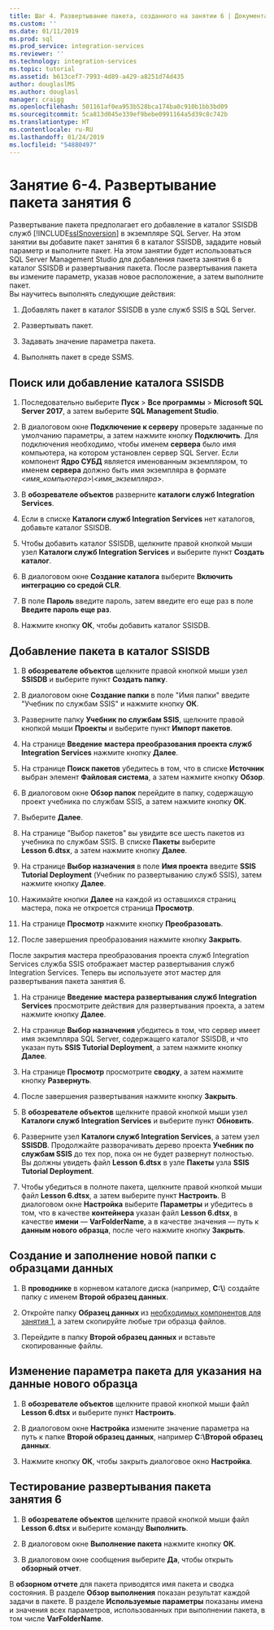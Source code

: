 ```yaml
---
title: Шаг 4. Развертывание пакета, созданного на занятии 6 | Документация Майкрософт
ms.custom: ''
ms.date: 01/11/2019
ms.prod: sql
ms.prod_service: integration-services
ms.reviewer: ''
ms.technology: integration-services
ms.topic: tutorial
ms.assetid: b613cef7-7993-4d89-a429-a8251d74d435
author: douglaslMS
ms.author: douglasl
manager: craigg
ms.openlocfilehash: 501161af0ea953b528bca174ba0c910b1bb3bd09
ms.sourcegitcommit: 5ca813d045e339ef9bebe0991164a5d39c8c742b
ms.translationtype: HT
ms.contentlocale: ru-RU
ms.lasthandoff: 01/24/2019
ms.locfileid: "54880497"
---
```

# <a name="lesson-6-4-deploy-the-lesson-6-package"></a>Занятие 6-4. Развертывание пакета занятия 6

Развертывание пакета предполагает его добавление в каталог SSISDB служб [!INCLUDE[ssISnoversion](../includes/ssisnoversion-md.md)] в экземпляре SQL Server. На этом занятии вы добавите пакет занятия 6 в каталог SSISDB, зададите новый параметр и выполните пакет. На этом занятии будет использоваться SQL Server Management Studio для добавления пакета занятия 6 в каталог SSISDB и развертывания пакета. После развертывания пакета вы измените параметр, указав новое расположение, а затем выполните пакет.   
Вы научитесь выполнять следующие действия:  

1. Добавлять пакет в каталог SSISDB в узле служб SSIS в SQL Server.  
  
2. Развертывать пакет.  
  
3. Задавать значение параметра пакета.  

4. Выполнять пакет в среде SSMS.  
  
## <a name="locate-or-add-the-ssisdb-catalog"></a>Поиск или добавление каталога SSISDB  
  
1.  Последовательно выберите **Пуск** > **Все программы** > **Microsoft SQL Server 2017**, а затем выберите **SQL Management Studio**.  
  
2.  В диалоговом окне **Подключение к серверу** проверьте заданные по умолчанию параметры, а затем нажмите кнопку **Подключить**. Для подключения необходимо, чтобы именем **сервера** было имя компьютера, на котором установлен сервер SQL Server. Если компонент **Ядро СУБД** является именованным экземпляром, то именем **сервера** должно быть имя экземпляра в формате *\<имя_компьютера>\\\<имя_экземпляра>*. 
  
3.  В **обозревателе объектов** разверните **каталоги служб Integration Services**.  
  
4.  Если в списке **Каталоги служб Integration Services** нет каталогов, добавьте каталог SSISDB.  
  
5.  Чтобы добавить каталог SSISDB, щелкните правой кнопкой мыши узел **Каталоги служб Integration Services** и выберите пункт **Создать каталог**.  
  
6.  В диалоговом окне **Создание каталога** выберите **Включить интеграцию со средой CLR**.  
  
7.  В поле **Пароль** введите пароль, затем введите его еще раз в поле **Введите пароль еще раз**. 
  
8.  Нажмите кнопку **ОК**, чтобы добавить каталог SSISDB.  
  
## <a name="add-the-package-to-the-ssisdb-catalog"></a>Добавление пакета в каталог SSISDB  
  
1.  В **обозревателе объектов** щелкните правой кнопкой мыши узел **SSISDB** и выберите пункт **Создать папку**.  
  
2.  В диалоговом окне **Создание папки** в поле "Имя папки" введите "Учебник по службам SSIS" и нажмите кнопку **ОК**.  
  
3.  Разверните папку **Учебник по службам SSIS**, щелкните правой кнопкой мыши **Проекты** и выберите пункт **Импорт пакетов**.  
  
4.  На странице **Введение** **мастера преобразования проекта служб Integration Services** нажмите кнопку **Далее**.  
  
5.  На странице **Поиск пакетов** убедитесь в том, что в списке **Источник** выбран элемент **Файловая система**, а затем нажмите кнопку **Обзор**.  
  
6.  В диалоговом окне **Обзор папок** перейдите в папку, содержащую проект учебника по службам SSIS, а затем нажмите кнопку **ОК**.  
  
7.  Выберите **Далее**.  
  
8.  На странице "Выбор пакетов" вы увидите все шесть пакетов из учебника по службам SSIS. В списке **Пакеты** выберите **Lesson 6.dtsx**, а затем нажмите кнопку **Далее**.  
  
9. На странице **Выбор назначения** в поле **Имя проекта** введите **SSIS Tutorial Deployment** (Учебник по развертыванию служб SSIS), затем нажмите кнопку **Далее**.

10. Нажимайте кнопки **Далее** на каждой из оставшихся страниц мастера, пока не откроется страница **Просмотр**.  
  
11. На странице **Просмотр** нажмите кнопку **Преобразовать**.  
  
12. После завершения преобразования нажмите кнопку **Закрыть**.  
  
После закрытия мастера преобразования проекта служб Integration Services служба SSIS отображает мастер развертывания служб Integration Services. Теперь вы используете этот мастер для развертывания пакета занятия 6.  
  
1.  На странице **Введение** **мастера развертывания служб Integration Services** просмотрите действия для развертывания проекта, а затем нажмите кнопку **Далее**.  
  
2.  На странице **Выбор назначения** убедитесь в том, что сервер имеет имя экземпляра SQL Server, содержащего каталог SSISDB, и что указан путь **SSIS Tutorial Deployment**, а затем нажмите кнопку **Далее**.  
  
3.  На странице **Просмотр** просмотрите **сводку**, а затем нажмите кнопку **Развернуть**.  
  
4.  После завершения развертывания нажмите кнопку **Закрыть**.  
  
5.  В **обозревателе объектов** щелкните правой кнопкой мыши узел **Каталоги служб Integration Services** и выберите пункт **Обновить**.  
  
6.  Разверните узел **Каталоги служб Integration Services**, а затем узел **SSISDB**. Продолжайте разворачивать дерево проекта **Учебник по службам SSIS** до тех пор, пока он не будет развернут полностью. Вы должны увидеть файл **Lesson 6.dtsx** в узле **Пакеты** узла **SSIS Tutorial Deployment**.  
  
7.  Чтобы убедиться в полноте пакета, щелкните правой кнопкой мыши файл **Lesson 6.dtsx**, а затем выберите пункт **Настроить**. В диалоговом окне **Настройка** выберите **Параметры** и убедитесь в том, что в качестве **контейнера** указан файл **Lesson 6.dtsx**, в качестве **имени** — **VarFolderName**, а в качестве значения — путь к **данным нового образца**, после чего нажмите кнопку **Закрыть**.  
  
## <a name="create-and-populate-a-new-sample-data-folder"></a>Создание и заполнение новой папки с образцами данных  
  
1.  В **проводнике** в корневом каталоге диска (например, **C:\\**) создайте папку с именем **Второй образец данных**.  
  
2.  Откройте папку **Образец данных** из [необходимых компонентов для занятия 1](../integration-services/lesson-1-create-a-project-and-basic-package-with-ssis.md#prerequisites), а затем скопируйте любые три образца файлов.  
  
3.  Перейдите в папку **Второй образец данных** и вставьте скопированные файлы.  
  
## <a name="change-the-package-parameter-to-point-to-the-new-sample-data"></a>Изменение параметра пакета для указания на данные нового образца  
  
1.  В **обозревателе объектов** щелкните правой кнопкой мыши файл **Lesson 6.dtsx** и выберите пункт **Настроить**.  
  
2.  В диалоговом окне **Настройка** измените значение параметра на путь к папке **Второй образец данных**, например **C:\\Второй образец данных**.  
  
3.  Нажмите кнопку **OК**, чтобы закрыть диалоговое окно **Настройка**.  
  
## <a name="test-the-lesson-6-package-deployment"></a>Тестирование развертывания пакета занятия 6  
  
1.  В **обозревателе объектов** щелкните правой кнопкой мыши файл **Lesson 6.dtsx** и выберите команду **Выполнить**.  
  
2.  В диалоговом окне **Выполнение пакета** нажмите кнопку **ОК**.  
  
3.  В диалоговом окне сообщения выберите **Да**, чтобы открыть **обзорный отчет**.  
  
В **обзорном отчете** для пакета приводятся имя пакета и сводка состояния. В разделе **Обзор выполнения** показан результат каждой задачи в пакете. В разделе **Используемые параметры** показаны имена и значения всех параметров, использованных при выполнении пакета, в том числе **VarFolderName**.  
  
